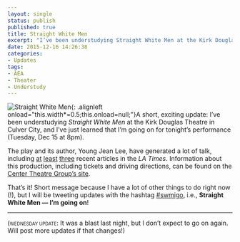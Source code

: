 ```yaml
---
layout: single
status: publish
published: true
title: Straight White Men
excerpt: "I’ve been understudying Straight White Men at the Kirk Douglas Theatre in Culver City, and I’ve just learned that I’m going on for tonight’s performance!"
date: 2015-12-16 14:26:38
categories:
- Updates
tags:
- AEA
- Theater
- Understudy
---
```

![Straight White Men](https://res.cloudinary.com/dv3qcy9ay/image/upload/v1463425865/2015/prod_SWM/SWMTitle.png){: .alignleft onload="this.width*=0.5;this.onload=null;"}A short, exciting update: I’ve been understudying _Straight White Men_ at the Kirk Douglas Theatre in Culver City, and I’ve just learned that I’m going on for tonight’s performance (Tuesday, Dec 15 at 8pm).

The play and its author, Young Jean Lee, have generated a lot of talk, including [at](http://www.latimes.com/entertainment/arts/la-ca-cm-new-american-playwrights-20151122-column.html) [least](http://www.latimes.com/entertainment/arts/la-et-cm-straight-white-men-review-20151124-column.html) [three](http://www.latimes.com/entertainment/arts/la-ca-cm-young-jean-lee-20151122-story.html) recent articles in the _LA Times_. Information about this production, including tickets and driving directions, can be found on the [Center Theatre Group’s site](https://www.centertheatregroup.org/tickets/kirk-douglas-theatre/2015-16/straight-white-men/).

That’s it! Short message because I have a lot of other things to do right now (!), but I will be tweeting updates with the hashtag [#swmigo](https://twitter.com/search?q=%23swmigo), i.e., **Straight White Men — I’m going on**!


<hr>

(<span style="font-variant: all-small-caps;">Wednesday update</span>: It was a blast last night, but I don’t expect to go on again. Will post more updates if that changes!)
